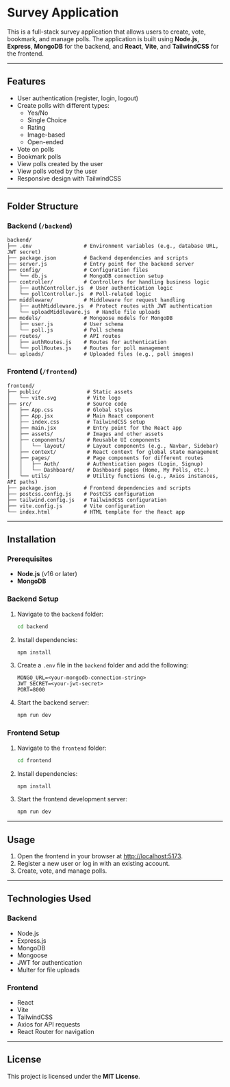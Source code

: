 # Survey Application

This is a full-stack survey application that allows users to create, vote, bookmark, and manage polls. The application is built using **Node.js**, **Express**, **MongoDB** for the backend, and **React**, **Vite**, and **TailwindCSS** for the frontend.

---

## Features

- User authentication (register, login, logout)
- Create polls with different types:
  - Yes/No
  - Single Choice
  - Rating
  - Image-based
  - Open-ended
- Vote on polls
- Bookmark polls
- View polls created by the user
- View polls voted by the user
- Responsive design with TailwindCSS

---

## Folder Structure

### Backend (`/backend`)

```
backend/
├── .env                 # Environment variables (e.g., database URL, JWT secret)
├── package.json         # Backend dependencies and scripts
├── server.js            # Entry point for the backend server
├── config/              # Configuration files
│   └── db.js            # MongoDB connection setup
├── controller/          # Controllers for handling business logic
│   ├── authController.js  # User authentication logic
│   └── pollController.js  # Poll-related logic
├── middleware/          # Middleware for request handling
│   ├── authMiddleware.js  # Protect routes with JWT authentication
│   └── uploadMiddleware.js  # Handle file uploads
├── models/              # Mongoose models for MongoDB
│   ├── user.js          # User schema
│   └── poll.js          # Poll schema
├── routes/              # API routes
│   ├── authRoutes.js    # Routes for authentication
│   └── pollRoutes.js    # Routes for poll management
└── uploads/             # Uploaded files (e.g., poll images)
```

### Frontend (`/frontend`)

```
frontend/
├── public/               # Static assets
│   └── vite.svg          # Vite logo
├── src/                  # Source code
│   ├── App.css           # Global styles
│   ├── App.jsx           # Main React component
│   ├── index.css         # TailwindCSS setup
│   ├── main.jsx          # Entry point for the React app
│   ├── assets/           # Images and other assets
│   ├── components/       # Reusable UI components
│   │   └── layout/       # Layout components (e.g., Navbar, Sidebar)
│   ├── context/          # React context for global state management
│   ├── pages/            # Page components for different routes
│   │   ├── Auth/         # Authentication pages (Login, Signup)
│   │   └── Dashboard/    # Dashboard pages (Home, My Polls, etc.)
│   └── utils/            # Utility functions (e.g., Axios instances, API paths)
├── package.json         # Frontend dependencies and scripts
├── postcss.config.js    # PostCSS configuration
├── tailwind.config.js   # TailwindCSS configuration
├── vite.config.js       # Vite configuration
└── index.html           # HTML template for the React app
```

---

## Installation

### Prerequisites

- **Node.js** (v16 or later)
- **MongoDB**

### Backend Setup

1. Navigate to the `backend` folder:
   ```bash
   cd backend
   ```
2. Install dependencies:
   ```bash
   npm install
   ```
3. Create a `.env` file in the `backend` folder and add the following:
   ```env
   MONGO_URL=<your-mongodb-connection-string>
   JWT_SECRET=<your-jwt-secret>
   PORT=8000
   ```
4. Start the backend server:
   ```bash
   npm run dev
   ```

### Frontend Setup

1. Navigate to the `frontend` folder:
   ```bash
   cd frontend
   ```
2. Install dependencies:
   ```bash
   npm install
   ```
3. Start the frontend development server:
   ```bash
   npm run dev
   ```

---

## Usage

1. Open the frontend in your browser at [http://localhost:5173](http://localhost:5173).
2. Register a new user or log in with an existing account.
3. Create, vote, and manage polls.

---

## Technologies Used

### Backend
- Node.js
- Express.js
- MongoDB
- Mongoose
- JWT for authentication
- Multer for file uploads

### Frontend
- React
- Vite
- TailwindCSS
- Axios for API requests
- React Router for navigation

---

## License

This project is licensed under the **MIT License**.
